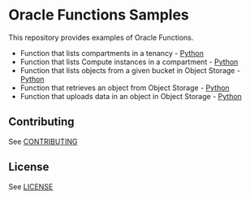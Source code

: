 # Oracle Functions Samples
This repository provides examples of Oracle Functions.
* Function that lists compartments in a tenancy - [Python](./fn-list-compartments-python/README.md)
* Function that lists Compute instances in a compartment - [Python](./fn-list-instances-python/README.md)
* Function that lists objects from a given bucket in Object Storage - [Python](./fn-objectstorage-list-object-python/README.md)
* Function that retrieves an object from Object Storage - [Python](./fn-objectstorage-get-object-python/README.md)
* Function that uploads data in an object in Object Storage - [Python](./fn-objectstorage-put-object-python/README.md)

## Contributing

See [CONTRIBUTING](https://github.com/oracle/functions-samples/CONTRIBUTING.md)

## License

See [LICENSE](https://github.com/oracle/functions-sample/LICENSE)
